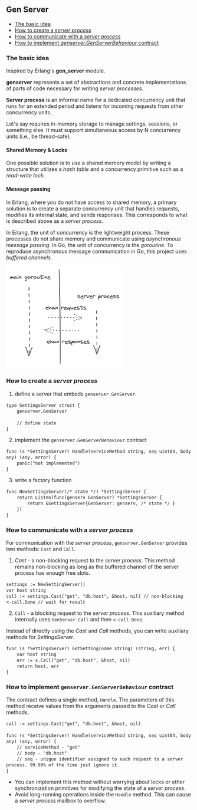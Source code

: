 ## Gen Server

- [The basic idea](#the-basic-idea)
- [How to create a *server process*](#how-to-create-a-server-process)
- [How to communicate with a *server process*](#how-to-communicate-with-a-server-process)
- [How to implement *genserver.GenServerBehaviour* contract](#how-to-implement-genservergenserverbehaviour-contract)

### The basic idea

Inspired by Erlang's **gen_server** module.

**genserver** represents a set of abstractions and concrete implementations of parts of code necessary for writing *server processes*.

**Server process** is an informal name for a dedicated concurrency unit that runs for an extended period and listens for incoming requests from other concurrency units.

Let's say requires in-memory storage to manage settings, sessions, or something else. It must support simultaneous access by N concurrency units (i.e., be thread-safe).

#### Shared Memory & Locks

One possible solution is to use a shared memory model by writing a structure that utilizes a *hash table* and a concurrency primitive such as a *read-write lock*.

#### Message passing

In Erlang, where you do not have access to shared memory, a primary solution is to create a separate concurrency unit that handles requests, modifies its internal state, and sends responses. This corresponds to what is described above as a *server process*.


In Erlang, the unit of concurrency is the lightweight process. These processes do not share memory and communicate using *asynchronous message passing*. In Go, the unit of concurrency is the *goroutine*. To reproduce asynchronous message communication in Go, this project uses *buffered channels*.


<img src="./assets/genserver.png">

### How to create a *server process*

1) define a server that embeds `genserver.GenServer`.

```golang
type SettingsServer struct {
    genserver.GenServer

    // define state
}
```

2) implement the `genserver.GenServerBehaviour`  contract

```golang
func (s *SettingsServer) Handle(serviceMethod string, seq uint64, body any) (any, error) {
    panic("not implemented")
}
```

3) write a factory function

```golang
func NewSettingsServer(/* state */) *SettingsServer {
	return Listen(func(genserv GenServer) *SettingsServer {
		return &SettingsServer{GenServer: genserv, /* state */ }
	})
}
```

### How to communicate with a *server process*

For communication with the *server process*, `genserver.GenServer` provides two methods: `Cast` and `Call`.

1. *Cast* - a non-blocking request to the *server process*. This method remains non-blocking as long as the buffered channel of the server process has enough free slots.

```golang
settings := NewSettingServer()
var host string
call := settings.Cast("get", "db.host", &host, nil) // non-blocking
<-call.Done // wait for result
```

2. `Call` - a blocking request to the *server process*. This auxiliary method internally uses `GenServer.Call` and then `<-call.Done`.

Instead of directly using the *Cast* and *Call* methods, you can write auxiliary methods for *SettingsServer*.

```golang
func (s *SettingsServer) GetSetting(name string) (string, err) {
    var host string
    err := s.Call("get", "db.host", &host, nil)
    return host, err
}
```

### How to implement `genserver.GenServerBehaviour` contract

The contract defines a single method, `Handle`. The parameters of this method receive values from the arguments passed to the *Cast* or *Call* methods.

```golang
call := settings.Cast("get", "db.host", &host, nil)

func (s *SettingsServer) Handle(serviceMethod string, seq uint64, body any) (any, error) {
    // serviceMethod - "get"
    // body - "db.host"
    // seq - unique identifier assigned to each request to a server process. 99.99% of the time just ignore it.
}
```

- You can implement this method without worrying about locks or other synchronization primitives for modifying the state of a *server process*.
- Avoid long-running operations inside the `Handle` method. This can cause a *server process* mailbox to overflow.
